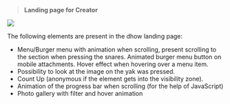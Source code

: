 > **Landing page for Creator**

![](https://github.com/Plupiks/Landing-Page-Creator-2/blob/faa66cdcbc9f9f13df97f6a643cb3053b4690942/img/creator2.jpg)


The following elements are present in the dhow landing page:
- Menu/Burger menu with animation when scrolling, present scrolling to the section when pressing the snares. Animated burger menu button on mobile attachments. Hover effect when hovering over a menu item.
- Possibility to look at the image on the yak was pressed.
- Count Up (anonymous if the element gets into the visibility zone).
- Animation of the progress bar when scrolling (for the help of JavaScript)
- Photo gallery with filter and hover animation
